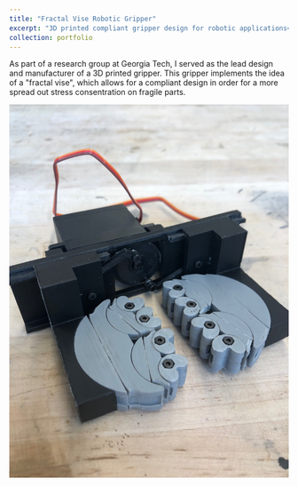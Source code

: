 ```yaml
---
title: "Fractal Vise Robotic Gripper"
excerpt: "3D printed compliant gripper design for robotic applications<br/>"
collection: portfolio
---
```


As part of a research group at Georgia Tech, I served as the lead design and manufacturer of a 3D printed gripper. This gripper implements the idea of a "fractal vise", which allows for a compliant design in order for a more spread out stress consentration on fragile parts.

  ![Fractal Vise](/images/fractal-vise.png)
